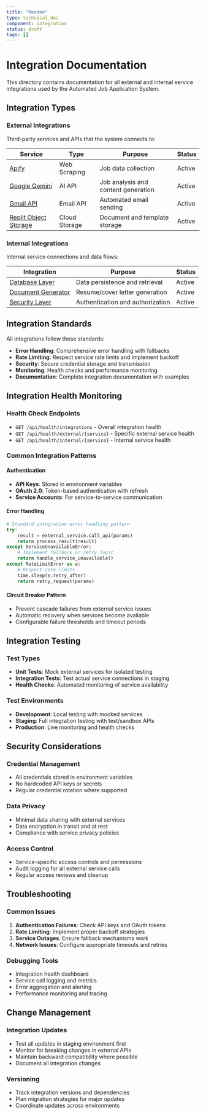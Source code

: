 ```yaml
---
title: "Readme"
type: technical_doc
component: integration
status: draft
tags: []
---
```


# Integration Documentation

This directory contains documentation for all external and internal service integrations used by the Automated Job Application System.

## Integration Types

### External Integrations
Third-party services and APIs that the system connects to:

| Service | Type | Purpose | Status |
|---------|------|---------|--------|
| [Apify](external/apify_integration.md) | Web Scraping | Job data collection | Active |
| [Google Gemini](external/google_gemini_integration.md) | AI API | Job analysis and content generation | Active |
| [Gmail API](external/gmail_integration.md) | Email API | Automated email sending | Active |
| [Replit Object Storage](external/replit_storage_integration.md) | Cloud Storage | Document and template storage | Active |

### Internal Integrations
Internal service connections and data flows:

| Integration | Purpose | Status |
|-------------|---------|--------|
| [Database Layer](internal/database_integration.md) | Data persistence and retrieval | Active |
| [Document Generator](internal/document_generator_integration.md) | Resume/cover letter generation | Active |
| [Security Layer](internal/security_integration.md) | Authentication and authorization | Active |

## Integration Standards

All integrations follow these standards:
- **Error Handling**: Comprehensive error handling with fallbacks
- **Rate Limiting**: Respect service rate limits and implement backoff
- **Security**: Secure credential storage and transmission
- **Monitoring**: Health checks and performance monitoring
- **Documentation**: Complete integration documentation with examples

## Integration Health Monitoring

### Health Check Endpoints
- `GET /api/health/integrations` - Overall integration health
- `GET /api/health/external/{service}` - Specific external service health
- `GET /api/health/internal/{service}` - Internal service health

### Common Integration Patterns

#### Authentication
- **API Keys**: Stored in environment variables
- **OAuth 2.0**: Token-based authentication with refresh
- **Service Accounts**: For service-to-service communication

#### Error Handling
```python
# Standard integration error handling pattern
try:
    result = external_service.call_api(params)
    return process_result(result)
except ServiceUnavailableError:
    # Implement fallback or retry logic
    return handle_service_unavailable()
except RateLimitError as e:
    # Respect rate limits
    time.sleep(e.retry_after)
    return retry_request(params)
```

#### Circuit Breaker Pattern
- Prevent cascade failures from external service issues
- Automatic recovery when services become available
- Configurable failure thresholds and timeout periods

## Integration Testing

### Test Types
- **Unit Tests**: Mock external services for isolated testing
- **Integration Tests**: Test actual service connections in staging
- **Health Checks**: Automated monitoring of service availability

### Test Environments
- **Development**: Local testing with mocked services
- **Staging**: Full integration testing with test/sandbox APIs
- **Production**: Live monitoring and health checks

## Security Considerations

### Credential Management
- All credentials stored in environment variables
- No hardcoded API keys or secrets
- Regular credential rotation where supported

### Data Privacy
- Minimal data sharing with external services
- Data encryption in transit and at rest
- Compliance with service privacy policies

### Access Control
- Service-specific access controls and permissions
- Audit logging for all external service calls
- Regular access reviews and cleanup

## Troubleshooting

### Common Issues
1. **Authentication Failures**: Check API keys and OAuth tokens
2. **Rate Limiting**: Implement proper backoff strategies
3. **Service Outages**: Ensure fallback mechanisms work
4. **Network Issues**: Configure appropriate timeouts and retries

### Debugging Tools
- Integration health dashboard
- Service call logging and metrics
- Error aggregation and alerting
- Performance monitoring and tracing

## Change Management

### Integration Updates
- Test all updates in staging environment first
- Monitor for breaking changes in external APIs
- Maintain backward compatibility where possible
- Document all integration changes

### Versioning
- Track integration versions and dependencies
- Plan migration strategies for major updates
- Coordinate updates across environments